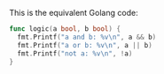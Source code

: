 This is the equivalent Golang code:
```go
func logic(a bool, b bool) {
  fmt.Printf("a and b: %v\n", a && b)
  fmt.Printf("a or b: %v\n", a || b)
  fmt.Printf("not a: %v\n", !a)
}
```
